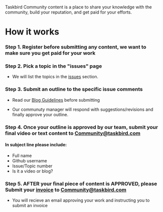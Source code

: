 Taskbird Community content is a place to share your knowledge with the community, build your reputation, and get paid for your efforts.

# How it works 

### **Step 1**. Register before submitting any content, we want to make sure you get paid for your work

### **Step 2**. Pick a topic in the "issues" page
- We will list the topics in the [issues](https://github.com/Taskbird/community-content/issues) section. 

### **Step 3**. Submit an outline to the specific issue comments

- Read our [Blog Guidelines](https://github.com/Taskbird/community-content/blob/main/Blog%20Guidlines.pdf) before submitting

- Our communuty manager will respond with suggestions/revisions and finally approve your outline.


### **Step 4**. Once your outline is approved by our team, submit your final video or text content to Community@taskbird.com

#### In subject line please include:
- Full name
- Github username   
- Issue/Topic number 
- Is it a video or blog?


### **Step 5**. AFTER your final piece of content is APPROVED, please Submit your [invoice](https://github.com/Taskbird/community-content/blob/main/INVOICE%20TEMPLATE.pdf) to Community@taskbird.com

- You will recieve an email approving your work and instructing you to submit an invoice 



